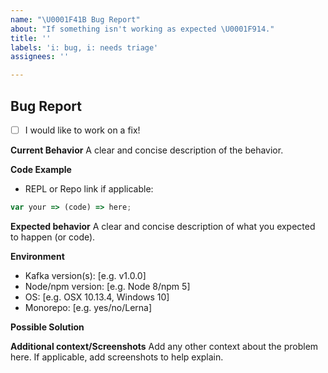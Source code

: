 ```yaml
---
name: "\U0001F41B Bug Report"
about: "If something isn't working as expected \U0001F914."
title: ''
labels: 'i: bug, i: needs triage'
assignees: ''

---
```


## Bug Report

<!-- Check this if you would like to implement a PR, we are more than happy to help you go through the process !-->
- [ ] I would like to work on a fix!

**Current Behavior**
A clear and concise description of the behavior.

**Code Example**
- REPL or Repo link if applicable:

```js
var your => (code) => here;
```

**Expected behavior**
A clear and concise description of what you expected to happen (or code).

**Environment**

- Kafka version(s): [e.g. v1.0.0]
- Node/npm version: [e.g. Node 8/npm 5]
- OS: [e.g. OSX 10.13.4, Windows 10]
- Monorepo: [e.g. yes/no/Lerna]

**Possible Solution**
<!--- If you have suggestions on a fix for the bug -->

**Additional context/Screenshots**
Add any other context about the problem here. If applicable, add screenshots to help explain.
